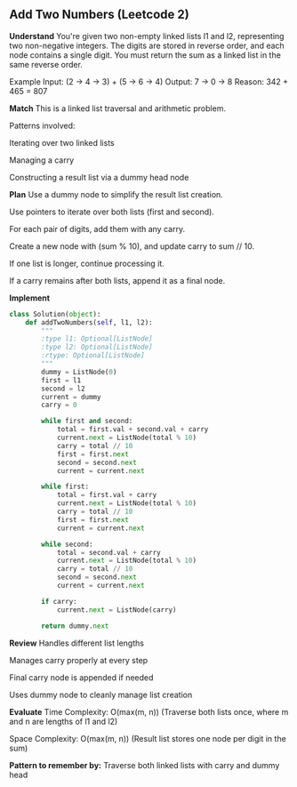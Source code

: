 ## Add Two Numbers (Leetcode 2)
**Understand**
You're given two non-empty linked lists l1 and l2, representing two non-negative integers.
The digits are stored in reverse order, and each node contains a single digit.
You must return the sum as a linked list in the same reverse order.

Example
Input: (2 → 4 → 3) + (5 → 6 → 4)
Output: 7 → 0 → 8
Reason: 342 + 465 = 807

**Match**
This is a linked list traversal and arithmetic problem.

Patterns involved:

Iterating over two linked lists

Managing a carry

Constructing a result list via a dummy head node

**Plan**
Use a dummy node to simplify the result list creation.

Use pointers to iterate over both lists (first and second).

For each pair of digits, add them with any carry.

Create a new node with (sum % 10), and update carry to sum // 10.

If one list is longer, continue processing it.

If a carry remains after both lists, append it as a final node.

**Implement**
```python
class Solution(object):
    def addTwoNumbers(self, l1, l2):
        """
        :type l1: Optional[ListNode]
        :type l2: Optional[ListNode]
        :rtype: Optional[ListNode]
        """
        dummy = ListNode(0)
        first = l1
        second = l2
        current = dummy
        carry = 0

        while first and second:
            total = first.val + second.val + carry
            current.next = ListNode(total % 10)
            carry = total // 10
            first = first.next
            second = second.next
            current = current.next

        while first:
            total = first.val + carry
            current.next = ListNode(total % 10)
            carry = total // 10
            first = first.next
            current = current.next

        while second:
            total = second.val + carry
            current.next = ListNode(total % 10)
            carry = total // 10
            second = second.next
            current = current.next

        if carry:
            current.next = ListNode(carry)

        return dummy.next
```
**Review**
Handles different list lengths

Manages carry properly at every step

Final carry node is appended if needed

Uses dummy node to cleanly manage list creation

**Evaluate**
Time Complexity: O(max(m, n))
(Traverse both lists once, where m and n are lengths of l1 and l2)

Space Complexity: O(max(m, n))
(Result list stores one node per digit in the sum)

**Pattern to remember by:**
Traverse both linked lists with carry and dummy head
